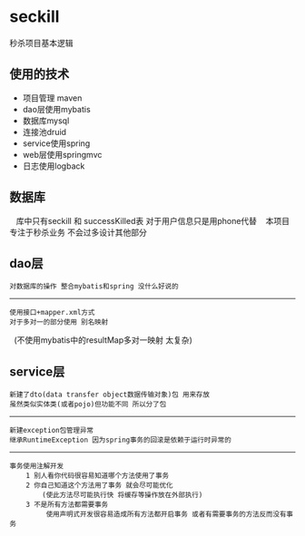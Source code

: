 # seckill
秒杀项目基本逻辑

## 使用的技术
+ 项目管理 maven  
+ dao层使用mybatis 
+ 数据库mysql 
+ 连接池druid 
+ service使用spring 
+ web层使用springmvc 
+ 日志使用logback

## 数据库
    库中只有seckill 和 successKilled表 对于用户信息只是用phone代替
    本项目专注于秒杀业务 不会过多设计其他部分

## dao层
    对数据库的操作 整合mybatis和spring 没什么好说的
---
    使用接口+mapper.xml方式
    对于多对一的部分使用 别名映射
    (不使用mybatis中的resultMap多对一映射 太复杂)

## service层
    新建了dto(data transfer object数据传输对象)包 用来存放
    虽然类似实体类(或者pojo)但功能不同 所以分了包
---
    新建exception包管理异常 
    继承RuntimeException 因为spring事务的回滚是依赖于运行时异常的      
---   
    事务使用注解开发
        1 别人看你代码很容易知道哪个方法使用了事务
        2 你自己知道这个方法用了事务 就会尽可能优化
            (使此方法尽可能执行快 将缓存等操作放在外部执行)
        3 不是所有方法都需要事务           
             使用声明式开发很容易造成所有方法都开启事务 或者有需要事务的方法反而没有事务

